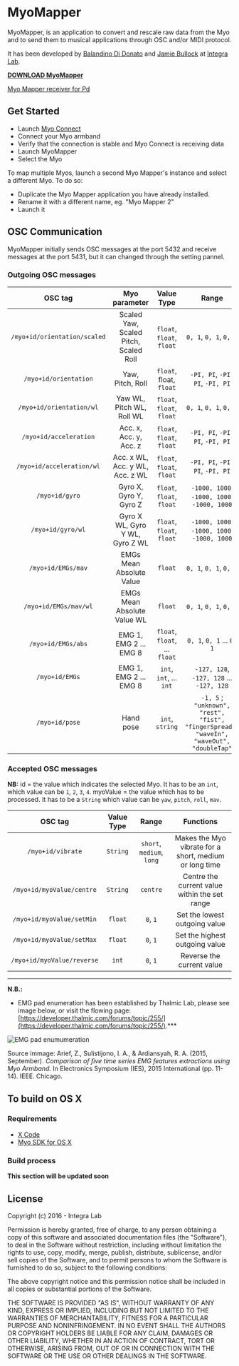 # MyoMapper
MyoMapper, is an application to convert and rescale raw data from the Myo and to send them to musical applications through OSC and/or MIDI protocol.

It has been developed by [Balandino Di Donato](http://www.balandinodidonato.com) and [Jamie Bullock](http://jamiebullock.com/) at [Integra Lab](http://www.integra.io/lab).

[**DOWNLOAD MyoMapper**](https://github.com/balandinodidonato/MyoMapper/releases)

[Myo Mapper receiver for Pd](https://github.com/balandinodidonato/MyoMapper/tree/master/examples/Pd)

## Get Started

- Launch [Myo Connect](https://developer.thalmic.com/downloads)
- Connect your Myo armband
- Verify that the connection is stable and Myo Connect is receiving data
- Launch MyoMapper
- Select the Myo

To map multiple Myos, launch a second Myo Mapper's instance and select a different Myo. To do so:
- Duplicate the Myo Mapper application you have already installed.
- Rename it with a different name, eg. "Myo Mapper 2"
- Launch it

## OSC Communication

MyoMapper initially sends OSC messages at the port 5432 and receive messages at the port 5431, but it can changed through the setting pannel.

### Outgoing OSC messages

| OSC tag                      | Myo parameter                         | Value Type                     | Range                     |
| :---:                        | :---:                                 | :---:                          |:---:                      |
| `/myo+id/orientation/scaled` | Scaled Yaw, Scaled Pitch, Scaled Roll | `float`, `float`, `float`      | `0, 1`, `0, 1`, `0, 1`    |
| `/myo+id/orientation`        | Yaw, Pitch, Roll                      | `float`, float, `float`        | `-PI, PI`, `-PI, PI`, `-PI, PI`     |
| `/myo+id/orientation/wl`     | Yaw WL, Pitch WL, Roll WL             | `float`, `float`, `float`      | `0, 1`, `0, 1`, `0, 1`      |
| `/myo+id/acceleration`       | Acc. x, Acc. y, Acc. z                | `float`, `float`, `float`      | `-PI, PI`, `-PI, PI`, `-PI, PI`     |
| `/myo+id/acceleration/wl`    | Acc. x WL, Acc. y WL, Acc. z WL       | `float`, `float`, `float`      | `-PI, PI`, `-PI, PI`, `-PI, PI`     |
| `/myo+id/gyro`               | Gyro X, Gyro Y, Gyro Z                | `float`, `float`, `float`      | `-1000, 1000`, `-1000, 1000`, `-1000, 1000` |
| `/myo+id/gyro/wl`            | Gyro X WL, Gyro Y WL, Gyro Z WL       | `float`, `float`, `float`      | `-1000, 1000`, `-1000, 1000`, `-1000, 1000` |
| `/myo+id/EMGs/mav`           | EMGs Mean Absolute Value              | `float`                        | `0, 1`, `0, 1`, `0, 1` |
| `/myo+id/EMGs/mav/wl`        | EMGs Mean Absolute Value WL           | `float`                        | `0, 1`, `0, 1`, `0, 1`                |
| `/myo+id/EMGs/abs`           | EMG 1, EMG 2 ... EMG 8                | `float`, `float`, ... `float`  | `0, 1`, `0, 1` ... `0, 1`        |
| `/myo+id/EMGs`               | EMG 1, EMG 2 ... EMG 8                | `int`, `int`, ... `int`        | `-127, 128`, `-127, 128` ... `-127, 128`   |
| `/myo+id/pose`               | Hand pose                             | `int`, `string`                | `-1, 5` ; `"unknown", "rest",  "fist", "fingerSpread", "waveIn", "waveOut", "doubleTap"` |

### Accepted OSC messages

**NB:**
id = the value which indicates the selected Myo. It has to be an `int`, which value can be `1`, `2`, `3`, `4`.
myoValue = the value which has to be processed. It has to be a `String` which value can be `yaw`, `pitch`, `roll`, `mav`.

| OSC tag                      | Value Type | Range                     | Functions                                              |
| :---:                        | :---:      | :---:                     |  :---:                                                 |
| `/myo+id/vibrate`            | `String`   | `short`, `medium`, `long` | Makes the Myo vibrate for a short, medium or long time |
| `/myo+id/myoValue/centre`    | `String`   | `centre`                  | Centre the current value within the set range          |
| `/myo+id/myoValue/setMin`    | `float`    |  `0`, `1`                 | Set the lowest outgoing value                          |
| `/myo+id/myoValue/setMax`    | `float`    |  `0`, `1`                 | Set the highest outgoing value                         |
| `/myo+id/myoValue/reverse`   | `int`      |  `0`, `1`                 | Reverse the current value                              |

---

**N.B.:**

- EMG pad enumeration has been established by Thalmic Lab, please see image below, or visit the flowing page: [https://developer.thalmic.com/forums/topic/255/](https://developer.thalmic.com/forums/topic/255/).***

![EMG pad enumumeration](http://i59.tinypic.com/1zyez3r.jpg "EMG pad enumumeration")

Source immage: Arief, Z., Sulistijono, I. A., & Ardiansyah, R. A. (2015, September). *Comparison of five time series EMG features extractions using Myo Armband.* In Electronics Symposium (IES), 2015 International (pp. 11-14). IEEE. Chicago.


## To build on OS X

### Requirements

- [X Code](https://developer.apple.com/xcode/)
- [Myo SDK for OS X](https://developer.thalmic.com/downloads)

### Build process

**This section will be updated soon**

## License

Copyright (c)  2016 - Integra Lab

Permission is hereby granted, free of charge, to any person obtaining a copy
of this software and associated documentation files (the "Software"), to deal
in the Software without restriction, including without limitation the rights
to use, copy, modify, merge, publish, distribute, sublicense, and/or sell
copies of the Software, and to permit persons to whom the Software is
furnished to do so, subject to the following conditions:

The above copyright notice and this permission notice shall be included in
all copies or substantial portions of the Software.

THE SOFTWARE IS PROVIDED "AS IS", WITHOUT WARRANTY OF ANY KIND, EXPRESS OR
IMPLIED, INCLUDING BUT NOT LIMITED TO THE WARRANTIES OF MERCHANTABILITY,
FITNESS FOR A PARTICULAR PURPOSE AND NONINFRINGEMENT. IN NO EVENT SHALL THE
AUTHORS OR COPYRIGHT HOLDERS BE LIABLE FOR ANY CLAIM, DAMAGES OR OTHER
LIABILITY, WHETHER IN AN ACTION OF CONTRACT, TORT OR OTHERWISE, ARISING FROM,
OUT OF OR IN CONNECTION WITH THE SOFTWARE OR THE USE OR OTHER DEALINGS IN
THE SOFTWARE.
